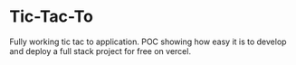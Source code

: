 # Tic-Tac-To

Fully working tic tac to application. POC showing how easy it is to develop and deploy a full stack project for free on vercel.
